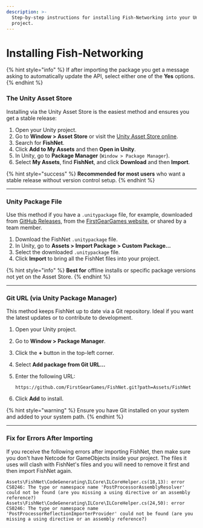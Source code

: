 ```yaml
---
description: >-
  Step-by-step instructions for installing Fish-Networking into your Unity
  project.
---
```


# Installing Fish-Networking

{% hint style="info" %}
If after importing the package you get a message asking to automatically update the API, select either one of the **Yes** options.
{% endhint %}

### The Unity Asset Store

Installing via the Unity Asset Store is the easiest method and ensures you get a stable release:

1. Open your Unity project.
2. Go to **Window > Asset Store** or visit the [Unity Asset Store online](https://assetstore.unity.com/).
3. Search for **FishNet**.
4. Click **Add to My Assets** and then **Open in Unity**.
5. In Unity, go to **Package Manager** (`Window > Package Manager`).
6. Select **My Assets**, find **FishNet**, and click **Download** and then **Import**.

{% hint style="success" %}
&#x20;**Recommended for most users** who want a stable release without version control setup.
{% endhint %}

***

### Unity Package File

Use this method if you have a `.unitypackage` file, for example, downloaded from [GitHub Releases](https://github.com/FirstGearGames/FishNet/releases), from the [FirstGearGames website](https://www.firstgeargames.com/), or shared by a team member.

1. Download the FishNet `.unitypackage` file.
2. In Unity, go to **Assets > Import Package > Custom Package…**
3. Select the downloaded `.unitypackage` file.
4. Click **Import** to bring all the FishNet files into your project.

{% hint style="info" %}
**Best for** offline installs or specific package versions not yet on the Asset Store.
{% endhint %}

***

### Git URL (via Unity Package Manager)

This method keeps FishNet up to date via a Git repository. Ideal if you want the latest updates or to contribute to development.

1. Open your Unity project.
2. Go to **Window > Package Manager**.
3. Click the **+** button in the top-left corner.
4. Select **Add package from Git URL…**
5.  Enter the following URL:

    ```
    https://github.com/FirstGearGames/FishNet.git?path=Assets/FishNet
    ```
6. Click **Add** to install.

{% hint style="warning" %}
Ensure you have Git installed on your system and added to your system path.
{% endhint %}

***

### Fix for Errors After Importing

If you receive the following errors after importing FishNet, then make sure you don't have Netcode for GameObjects inside your project. The files it uses will clash with FishNet's files and you will need to remove it first and then import FishNet again.

```
Assets\FishNet\CodeGenerating\ILCore\ILCoreHelper.cs(18,13): error CS0246: The type or namespace name 'PostProcessorAssemblyResolver' could not be found (are you missing a using directive or an assembly reference?)
Assets\FishNet\CodeGenerating\ILCore\ILCoreHelper.cs(24,50): error CS0246: The type or namespace name 'PostProcessorReflectionImporterProvider' could not be found (are you missing a using directive or an assembly reference?)
```

